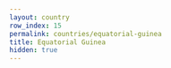 ```yaml
---
layout: country
row_index: 15
permalink: countries/equatorial-guinea
title: Equatorial Guinea
hidden: true
---
```

